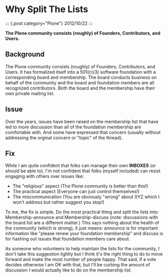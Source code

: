 # Why Split The Lists

::: {.post category="Plone"}
2012/10/22
:::

**The Plone community consists (roughly) of Founders, Contributors, and
Users.**

## Background

The Plone community consists (roughly) of Founders, Contributors, and
Users. It has formalized itself into a 501(c)(3) software foundation
with a corresponding board and membership. The board conducts business
on behalf of the community and the board and foundation members are all
recognized contributors. Both the board and the membership have their
own private mailing list.

## Issue

Over the years, issues have been raised on the membership list that have
led to more discussion than all of the foundation membership are
comfortable with. And some have expressed that concern (usually without
addressing the orginal concern or \"topic\" of the thread).

## Fix

While I am quite confident that folks can manage their own **INBOXES**
(or should be able to), I\'m not confident that folks (myself included)
can resist engaging with others over issues like:

-   The \"religious\" aspect (The Plone community is better than this!)
-   The practical aspect (Everyone can just control themselves!)
-   The miscommunication (You are obviously \"wrong\" about XYZ which I
    won\'t address but rather suggest you stop!)

To me, the fix is simple. Do the most practical thing and split the
lists into: Membership-announce and Membership-discuss (note:
discussions with the board list are a different matter.) This says
nothing about the health of the community (which is strong), it just
means: announce is for important information like \"please renew your
foundation membership\" and discuss is for hashing out issues that
foundation members care about.

As someone who volunteers to help maintain the lists for the community,
I don\'t take this suggestion lightly but I think it\'s the right thing
to do to move forward and make the most number of people happy. That
said, if a vote decides otherwise I am OK with that, but I\'ll be
curbing the amount of discussion I would actually like to do on the
membership list.
